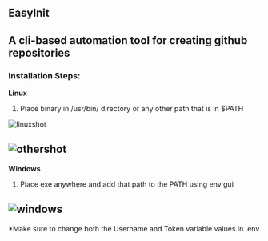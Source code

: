 EasyInit
----------------------------------------------------
A cli-based automation tool for creating github repositories
----------------------------------------------------
### Installation Steps:
**Linux**
1. Place binary in /usr/bin/ directory or any other path that is in $PATH

![linuxshot](https://cdn.discordapp.com/attachments/832661119733858307/939572661405745202/unknown.png)

![othershot](https://cdn.discordapp.com/attachments/832661119733858307/939573240035180594/unknown.png)
----------------------------------------------------
**Windows**
1. Place exe anywhere and add that path to the PATH using env gui

![windows](https://cdn.discordapp.com/attachments/832661119733858307/939575435812032543/unknown.png)
----------------------------------------------------
*Make sure to change both the Username and Token variable values in .env
